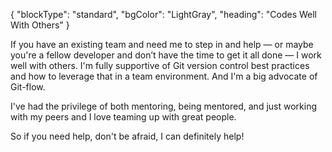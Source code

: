 {
    "blockType": "standard",
    "bgColor": "LightGray",
    "heading": "Codes Well With Others"
}

If you have an existing team and need me to step in and help — or maybe you're a fellow developer and don’t have the time to get it all done — I work well with others. I'm fully supportive of Git version control best practices and how to leverage that in a team environment. And I'm a big advocate of Git-flow.

I've had the privilege of both mentoring, being mentored, and just working with my peers and I love teaming up with great people.

So if you need help, don't be afraid, I can definitely help!
